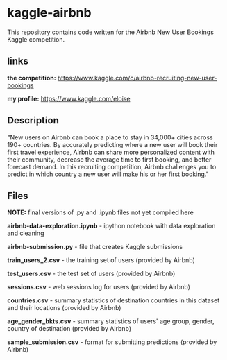 # kaggle-airbnb

This repository contains code written for the Airbnb New User Bookings Kaggle competition.

## links
**the competition:** https://www.kaggle.com/c/airbnb-recruiting-new-user-bookings

**my profile:** https://www.kaggle.com/eloise


## Description
"New users on Airbnb can book a place to stay in 34,000+ cities across 190+ countries. By accurately predicting where a new user will book their first travel experience, Airbnb can share more personalized content with their community, decrease the average time to first booking, and better forecast demand. In this recruiting competition, Airbnb challenges you to predict in which country a new user will make his or her first booking."

## Files
**NOTE:** final versions of .py and .ipynb files not yet compiled here

**airbnb-data-exploration.ipynb** - ipython notebook with data exploration and cleaning

**airbnb-submission.py** - file that creates Kaggle submissions

**train_users_2.csv** - the training set of users (provided by Airbnb)

**test_users.csv** - the test set of users (provided by Airbnb)

**sessions.csv** - web sessions log for users (provided by Airbnb)

**countries.csv** - summary statistics of destination countries in this dataset and their locations (provided by Airbnb)

**age_gender_bkts.csv** - summary statistics of users' age group, gender, country of destination (provided by Airbnb)

**sample_submission.csv** - format for submitting predictions (provided by Airbnb)
